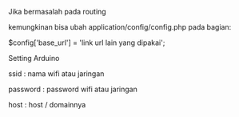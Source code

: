 Jika bermasalah pada routing
<p> kemungkinan bisa ubah application/config/config.php pada bagian: </p>
<p> $config['base_url'] = 'link url lain yang dipakai'; </p>


Setting Arduino
<p> ssid : nama wifi atau jaringan </p>
<p> password : password wifi atau jaringan </p>
<p> host : host / domainnya </p>
